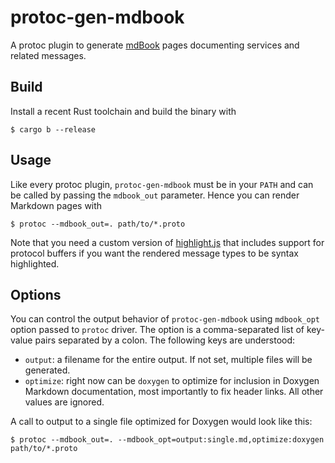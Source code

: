 # protoc-gen-mdbook

A protoc plugin to generate [mdBook](https://rust-lang.github.io/mdBook/) pages
documenting services and related messages.


## Build

Install a recent Rust toolchain and build the binary with

    $ cargo b --release


## Usage

Like every protoc plugin, `protoc-gen-mdbook` must be in your `PATH` and can be
called by passing the `mdbook_out` parameter. Hence you can render Markdown
pages with

    $ protoc --mdbook_out=. path/to/*.proto

Note that you need a custom version of [highlight.js](https://highlightjs.org)
that includes support for protocol buffers if you want the rendered message
types to be syntax highlighted.


## Options

You can control the output behavior of `protoc-gen-mdbook` using `mdbook_opt`
option passed to `protoc` driver. The option is a comma-separated list of
key-value pairs separated by a colon. The following keys are understood:

* `output`: a filename for the entire output. If not set, multiple files will be
  generated.
* `optimize`: right now can be `doxygen` to optimize for inclusion in Doxygen
  Markdown documentation, most importantly to fix header links. All other values
  are ignored.

A call to output to a single file optimized for Doxygen would look like this:

    $ protoc --mdbook_out=. --mdbook_opt=output:single.md,optimize:doxygen path/to/*.proto
